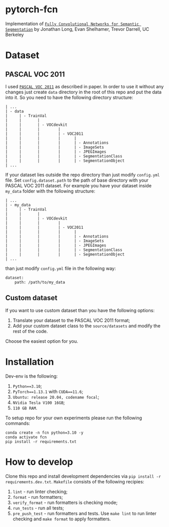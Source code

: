 # pytorch-fcn

Implementation of [`Fully Convolutional Networks for Semantic Segmentation`](https://arxiv.org/abs/1411.4038) by Jonathan Long, Evan Shelhamer, Trevor Darrell, UC Berkeley

# Dataset
## PASCAL VOC 2011
I used [`PASCAL VOC 2011`](http://host.robots.ox.ac.uk/pascal/VOC/voc2011/index.html) as described in paper.
In order to use it without any changes just create `data` directory in the root of this repo and put the data into it. So you need to have the following directory structure:
```
| ...
| - data
|     | - TrainVal
|     |       |
|     |       | - VOCdevkit
|     |       |        |
|     |       |        | - VOC2011
|     |       |        |      |
|     |       |        |      | - Annotations
|     |       |        |      | - ImageSets
|     |       |        |      | - JPEGImages
|     |       |        |      | - SegmentationClass
|     |       |        |      | - SegmentationObject
| ...
```
If your dataset lies outside the repo directory than just modify `config.yml` file. Set
`config.dataset.path` to the path of base directory with your PASCAL VOC 2011 dataset.
For example you have your dataset inside `my_data` folder with the following structure:
```
| ...
| - my_data
|     | - TrainVal
|     |       |
|     |       | - VOCdevkit
|     |       |        |
|     |       |        | - VOC2011
|     |       |        |      |
|     |       |        |      | - Annotations
|     |       |        |      | - ImageSets
|     |       |        |      | - JPEGImages
|     |       |        |      | - SegmentationClass
|     |       |        |      | - SegmentationObject
| ...
```
than just modify `config.yml` file in the following way:
```
dataset:
    path: /path/to/my_data
```

## Custom dataset
If you want to use custom dataset than you have the following options:
1. Translate your dataset to the PASCAL VOC 2011 format;
2. Add your custom dataset class to the `source/datasets` and modify the rest of the code.

Choose the easiest option for you.

# Installation
Dev-env is the following:
1. `Python==3.10`;
2. `PyTorch==1.13.1` with `CUDA==11.6`;
3. `Ubuntu: release 20.04, codename focal`;
4. `NVidia Tesla V100 16GB`;
5. `110 GB RAM`.

To setup repo for your own experiments please run the following commands:
```
conda create -n fcn python=3.10 -y
conda activate fcn
pip install -r requirements.txt
```

# How to develop
Clone this repo and install development dependencies via `pip install -r requirements.dev.txt`. `Makefile` consists of the following recipies:
1. `lint` - run linter checking;
2. `format` - run formatters;
3. `verify_format` - run formatters is checking mode;
4. `run_tests` - run all tests;
5. `pre_push_test` - run formatters and tests.
Use `make lint` to run linter checking and `make format` to apply formatters.
